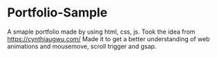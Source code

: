 # Portfolio-Sample
A smaple portfolio made by using html, css, js.
Took the idea from https://cynthiaugwu.com/
Made it to get a better understanding of web animations and mousemove, scroll trigger and gsap.
